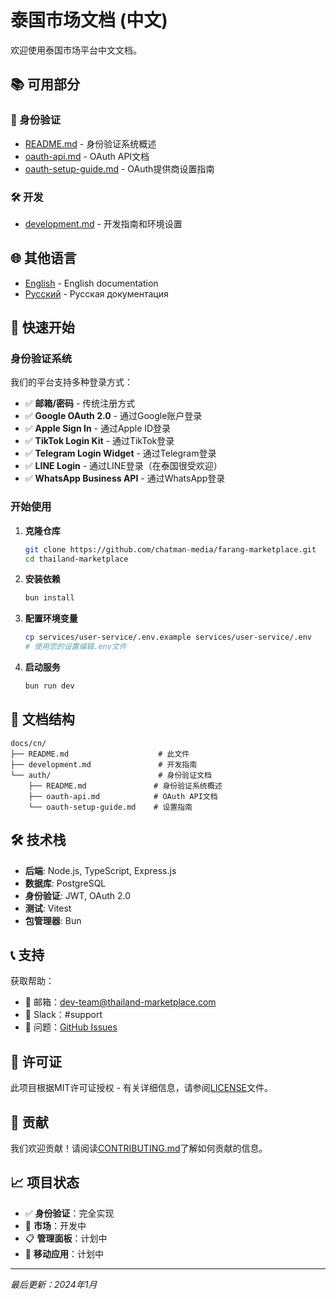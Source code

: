 # 泰国市场文档 (中文)

欢迎使用泰国市场平台中文文档。

## 📚 可用部分

### 🔐 身份验证
- [README.md](auth/README.md) - 身份验证系统概述
- [oauth-api.md](auth/oauth-api.md) - OAuth API文档
- [oauth-setup-guide.md](auth/oauth-setup-guide.md) - OAuth提供商设置指南

### 🛠️ 开发
- [development.md](development.md) - 开发指南和环境设置

## 🌐 其他语言

- [English](../en/README.md) - English documentation
- [Русский](../ru/README.md) - Русская документация

## 🚀 快速开始

### 身份验证系统
我们的平台支持多种登录方式：

- ✅ **邮箱/密码** - 传统注册方式
- ✅ **Google OAuth 2.0** - 通过Google账户登录
- ✅ **Apple Sign In** - 通过Apple ID登录
- ✅ **TikTok Login Kit** - 通过TikTok登录
- ✅ **Telegram Login Widget** - 通过Telegram登录
- ✅ **LINE Login** - 通过LINE登录（在泰国很受欢迎）
- ✅ **WhatsApp Business API** - 通过WhatsApp登录

### 开始使用

1. **克隆仓库**
   ```bash
   git clone https://github.com/chatman-media/farang-marketplace.git
   cd thailand-marketplace
   ```

2. **安装依赖**
   ```bash
   bun install
   ```

3. **配置环境变量**
   ```bash
   cp services/user-service/.env.example services/user-service/.env
   # 使用您的设置编辑.env文件
   ```

4. **启动服务**
   ```bash
   bun run dev
   ```

## 📖 文档结构

```
docs/cn/
├── README.md                    # 此文件
├── development.md               # 开发指南
└── auth/                        # 身份验证文档
    ├── README.md               # 身份验证系统概述
    ├── oauth-api.md            # OAuth API文档
    └── oauth-setup-guide.md    # 设置指南
```

## 🛠️ 技术栈

- **后端**: Node.js, TypeScript, Express.js
- **数据库**: PostgreSQL
- **身份验证**: JWT, OAuth 2.0
- **测试**: Vitest
- **包管理器**: Bun

## 📞 支持

获取帮助：
- 📧 邮箱：dev-team@thailand-marketplace.com
- 💬 Slack：#support
- 🐛 问题：[GitHub Issues](https://github.com/chatman-media/farang-marketplace/issues)

## 📄 许可证

此项目根据MIT许可证授权 - 有关详细信息，请参阅[LICENSE](../../LICENSE)文件。

## 🤝 贡献

我们欢迎贡献！请阅读[CONTRIBUTING.md](../../CONTRIBUTING.md)了解如何贡献的信息。

## 📈 项目状态

- ✅ **身份验证**：完全实现
- 🔄 **市场**：开发中
- 📋 **管理面板**：计划中
- 📱 **移动应用**：计划中

---

*最后更新：2024年1月*
